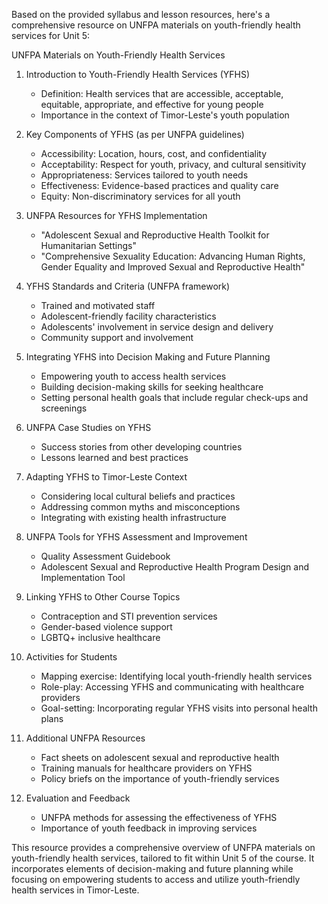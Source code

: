 Based on the provided syllabus and lesson resources, here's a comprehensive resource on UNFPA materials on youth-friendly health services for Unit 5:

UNFPA Materials on Youth-Friendly Health Services

1. Introduction to Youth-Friendly Health Services (YFHS)
   - Definition: Health services that are accessible, acceptable, equitable, appropriate, and effective for young people
   - Importance in the context of Timor-Leste's youth population

2. Key Components of YFHS (as per UNFPA guidelines)
   - Accessibility: Location, hours, cost, and confidentiality
   - Acceptability: Respect for youth, privacy, and cultural sensitivity
   - Appropriateness: Services tailored to youth needs
   - Effectiveness: Evidence-based practices and quality care
   - Equity: Non-discriminatory services for all youth

3. UNFPA Resources for YFHS Implementation
   - "Adolescent Sexual and Reproductive Health Toolkit for Humanitarian Settings"
   - "Comprehensive Sexuality Education: Advancing Human Rights, Gender Equality and Improved Sexual and Reproductive Health"

4. YFHS Standards and Criteria (UNFPA framework)
   - Trained and motivated staff
   - Adolescent-friendly facility characteristics
   - Adolescents' involvement in service design and delivery
   - Community support and involvement

5. Integrating YFHS into Decision Making and Future Planning
   - Empowering youth to access health services
   - Building decision-making skills for seeking healthcare
   - Setting personal health goals that include regular check-ups and screenings

6. UNFPA Case Studies on YFHS
   - Success stories from other developing countries
   - Lessons learned and best practices

7. Adapting YFHS to Timor-Leste Context
   - Considering local cultural beliefs and practices
   - Addressing common myths and misconceptions
   - Integrating with existing health infrastructure

8. UNFPA Tools for YFHS Assessment and Improvement
   - Quality Assessment Guidebook
   - Adolescent Sexual and Reproductive Health Program Design and Implementation Tool

9. Linking YFHS to Other Course Topics
   - Contraception and STI prevention services
   - Gender-based violence support
   - LGBTQ+ inclusive healthcare

10. Activities for Students
    - Mapping exercise: Identifying local youth-friendly health services
    - Role-play: Accessing YFHS and communicating with healthcare providers
    - Goal-setting: Incorporating regular YFHS visits into personal health plans

11. Additional UNFPA Resources
    - Fact sheets on adolescent sexual and reproductive health
    - Training manuals for healthcare providers on YFHS
    - Policy briefs on the importance of youth-friendly services

12. Evaluation and Feedback
    - UNFPA methods for assessing the effectiveness of YFHS
    - Importance of youth feedback in improving services

This resource provides a comprehensive overview of UNFPA materials on youth-friendly health services, tailored to fit within Unit 5 of the course. It incorporates elements of decision-making and future planning while focusing on empowering students to access and utilize youth-friendly health services in Timor-Leste.